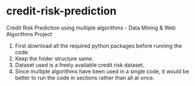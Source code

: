 # credit-risk-prediction
Credit Risk Prediction using multiple algorithms - Data Mining &amp; Web Algorithms Project

1) First download all the required python packages before running the code. 
2) Keep the folder structure same.
3) Dataset used is a freely available credit risk dataset.
4) Since multiple algorithms have been used in a single code, it would be better to run the code in sections rather than all at once. 
